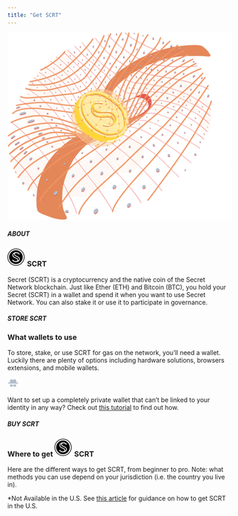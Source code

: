 ```yaml
---
title: "Get SCRT"
---
```






<column class=" get-scrt__cover">

<block>

<get-scrt-hero></get-scrt-hero>

</block>

</column>





<column class="spacer-s get-scrt__bg-black" number="2" number-m="1" number-s="1">

<block >

<div >

<img class="get-scrt__align-img" src="../../src/assets/get-scrt/get-scrt-coin.png" />
    
</div>

</block>

<block class="get-scrt__block-align">

<div>

##### ABOUT

<h3 class="h3-scrt-logo"><img src="../../src/assets/getscrt-filled-icon.svg" /> <span>SCRT</span></h3>
    
<p class="get-scrt__p-left">Secret (SCRT) is a cryptocurrency and the native coin of the Secret Network blockchain. Just like Ether (ETH) and Bitcoin (BTC), you hold your Secret (SCRT) in a wallet and spend it when you want to use Secret Network. You can also stake it or use it to participate in governance.</p> 
    
</div>

</block>

</column>









<column class="spacer-s store-scrt" >

<block class="">

<div class="get-scrt__text-block">

##### STORE SCRT

### What wallets to use
    
<p class="get-scrt__p">To store, stake, or use SCRT for gas on the network, you’ll need a wallet. Luckily there are plenty of options including hardware solutions, browsers extensions, and mobile wallets.</p>
    
</div>

<get-scrt-wallets></get-scrt-wallets>

<div class="get-scrt__privacy">

<div class="get-scrt__privacy__text-box">

<svg width="25" height="24" viewBox="0 0 25 24" fill="none" xmlns="http://www.w3.org/2000/svg">
<g clip-path="url(#clip0_4823_129025)">
<g clip-path="url(#clip1_4823_129025)">
<path d="M19.8006 15.5523C19.1284 15.3601 16.5606 14.6401 13.5606 15.6967C13.465 15.721 13.3684 15.7445 13.2728 15.7445H12.0728C11.9772 15.7445 11.8806 15.7201 11.785 15.6967C8.80949 14.6167 6.21725 15.3367 5.54501 15.5523C5.44938 15.5767 5.40063 15.6479 5.40063 15.7445V16.5601C5.40063 16.6557 5.44845 16.7279 5.54501 16.7523C5.59282 16.7767 5.6172 16.7767 5.66501 16.8001C5.76063 16.8245 5.80938 16.8957 5.80938 16.9923C5.83376 19.8 6.79377 20.4723 8.73714 20.4723C10.705 20.4723 11.5927 19.7045 11.8094 18.7923C11.9772 18.1679 12.0494 17.5201 12.0972 17.1845C12.1216 17.0401 12.2416 16.9201 12.4094 16.9201H12.9616C13.1059 16.9201 13.2494 17.0401 13.2738 17.1845C13.3216 17.5445 13.4181 18.1923 13.5616 18.7923C13.8016 19.7045 14.666 20.4723 16.6338 20.4723C18.5782 20.4723 19.5138 19.8001 19.5616 16.9923C19.5616 16.8967 19.6094 16.8245 19.7059 16.8001C19.7538 16.7757 19.7781 16.7757 19.8259 16.7523C19.8981 16.7279 19.9703 16.6323 19.9703 16.5601V15.7679C19.945 15.6479 19.8728 15.5757 19.8006 15.5523L19.8006 15.5523Z" fill="#B2BFCD"/>
<path d="M22.8251 10.68H20.2573L19.4173 5.76005C19.153 4.24785 17.6895 3.26453 16.2018 3.60005L14.714 3.93566C13.3696 4.22347 11.9785 4.22347 10.634 3.93566L9.1462 3.60005C7.65839 3.26443 6.19396 4.27224 5.93068 5.76005L5.09068 10.68H2.521C1.82539 10.68 1.27319 11.2322 1.27319 11.9279C1.27319 12.6235 1.82539 13.1757 2.521 13.1757H22.801C23.4966 13.1757 24.0488 12.6235 24.0488 11.9279C24.0732 11.2557 23.521 10.68 22.8254 10.68H22.8251Z" fill="#B2BFCD"/>
</g>
</g>
<defs>
<clipPath id="clip0_4823_129025">
<rect width="24" height="24" fill="white" transform="translate(0.5)"/>
</clipPath>
<clipPath id="clip1_4823_129025">
<rect width="24" height="24" fill="white" transform="translate(0.672852)"/>
</clipPath>
</defs>
</svg>

    
<p class="get-scrt__privacy__text-box__p">Want to set up a completely private wallet that can’t be linked to your identity in any way? Check out <a href="https://medium.com/@secretnetwork/secret-network-access-control-viewing-keys-vs-permits-97baad539e72">this tutorial</a> to find out how.</p>
    
</div>

</div>

</block>

</column>









<column>

<block>

<div class="get-scrt__text-block">

##### BUY SCRT

<h3 class="h3-scrt-logo"><span>Where to get</span> <img src="../../src/assets/getscrt-filled-icon.svg" /> <span>SCRT</span></h3>
    
<p class=" get-scrt__p">Here are the different ways to get SCRT, from beginner to pro. Note: what methods you can use depend on your jurisdiction (i.e. the country you live in).</p>
    
</div>

<get-scrt-buy class="" pathId="1"></get-scrt-buy>

<p class="get-scrt__p-small ">*Not Available in the U.S. See <a href="#">this article</a> for guidance on how to get SCRT in the U.S.</p>

<get-scrt-buy  pathId="2"></get-scrt-buy>
<get-scrt-buy-by-groups class="get-scrt__exchanges" pathId="3"></get-scrt-buy-by-groups>
<get-scrt-buy  pathId="4"></get-scrt-buy>

</block>

</column>











<!-- Convert sSCRT to SCRT -->
<column class="spacer-s">

<block>

<get-scrt-convert-sscrt-v2>
    
</get-scrt-convert-sscrt-v2>

</block>

</column>









<column class="spacer-s page-developers__dev-questions">

<block>

<get-scrt-questions></get-scrt-questions>

</block>

</column>










<column class="spacer-s">

<block>

<get-scrt-learn-more>
    
</get-scrt-learn-more>

</block>

</column>